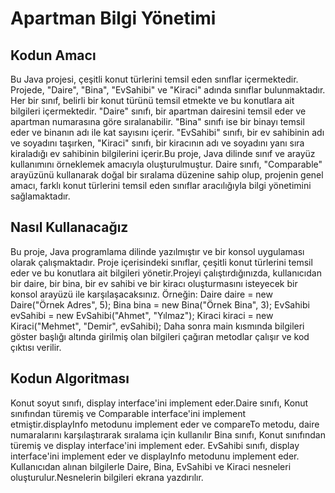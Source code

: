 # Apartman Bilgi Yönetimi

## Kodun Amacı

Bu Java projesi, çeşitli konut türlerini temsil eden sınıflar içermektedir. Projede, "Daire", "Bina", "EvSahibi" ve "Kiraci" adında sınıflar bulunmaktadır. Her bir sınıf, belirli bir konut türünü temsil etmekte ve bu konutlara ait bilgileri içermektedir. "Daire" sınıfı, bir apartman dairesini temsil eder ve apartman numarasına göre sıralanabilir. "Bina" sınıfı ise bir binayı temsil eder ve binanın adı ile kat sayısını içerir. "EvSahibi" sınıfı, bir ev sahibinin adı ve soyadını taşırken, "Kiraci" sınıfı, bir kiracının adı ve soyadını yanı sıra kiraladığı ev sahibinin bilgilerini içerir.Bu proje, Java dilinde sınıf ve arayüz kullanımını örneklemek amacıyla oluşturulmuştur. Daire sınıfı, "Comparable" arayüzünü kullanarak doğal bir sıralama düzenine sahip olup, projenin genel amacı, farklı konut türlerini temsil eden sınıflar aracılığıyla bilgi yönetimini sağlamaktadır.

## Nasıl Kullanacağız

Bu proje, Java programlama dilinde yazılmıştır ve bir konsol uygulaması olarak çalışmaktadır. Proje içerisindeki sınıflar, çeşitli konut türlerini temsil eder ve bu konutlara ait bilgileri yönetir.Projeyi çalıştırdığınızda, kullanıcıdan bir daire, bir bina, bir ev sahibi ve bir kiracı oluşturmasını isteyecek bir konsol arayüzü ile karşılaşacaksınız. Örneğin:
Daire daire = new Daire("Örnek Adres", 5);
Bina bina = new Bina("Örnek Bina", 3);
EvSahibi evSahibi = new EvSahibi("Ahmet", "Yılmaz");
Kiraci kiraci = new Kiraci("Mehmet", "Demir", evSahibi);
Daha sonra main kısmında bilgileri göster başlığı altında girilmiş olan bilgileri çağıran metodlar çalışır ve kod çıktısı verilir.

## Kodun Algoritması

Konut soyut sınıfı, display interface'ini implement eder.Daire sınıfı, Konut sınıfından türemiş ve Comparable<Daire> interface'ini implement etmiştir.displayInfo metodunu implement eder ve compareTo metodu, daire numaralarını karşılaştırarak sıralama için kullanılır Bina sınıfı, Konut sınıfından türemiş ve display interface'ini implement eder. EvSahibi sınıfı, display interface'ini implement eder ve displayInfo metodunu implement eder. Kullanıcıdan alınan bilgilerle Daire, Bina, EvSahibi ve Kiraci nesneleri oluşturulur.Nesnelerin bilgileri ekrana yazdırılır.
